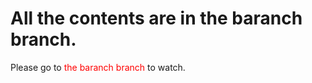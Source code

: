 # All the contents are in the baranch branch. 
Please go to <font color='red'> the baranch branch </font> to watch.
